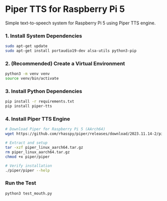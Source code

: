 # Piper TTS for Raspberry Pi 5

Simple text-to-speech system for Raspberry Pi 5 using Piper TTS engine.


### 1. Install System Dependencies
```bash
sudo apt-get update
sudo apt-get install portaudio19-dev alsa-utils python3-pip
```

### 2. (Recommended) Create a Virtual Environment
```bash
python3 -m venv venv
source venv/bin/activate
```

### 3. Install Python Dependencies
```bash
pip install -r requirements.txt
pip install piper-tts
```

### 4. Install Piper TTS Engine
```bash
# Download Piper for Raspberry Pi 5 (AArch64)
wget https://github.com/rhasspy/piper/releases/download/2023.11.14-2/piper_linux_aarch64.tar.gz

# Extract and setup
tar -xzf piper_linux_aarch64.tar.gz
rm piper_linux_aarch64.tar.gz
chmod +x piper/piper

# Verify installation
./piper/piper --help
```

### Run the Test
```bash
python3 test_mouth.py
```